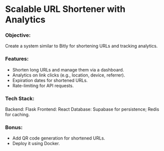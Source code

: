 # Scalable URL Shortener with Analytics

### Objective:

Create a system similar to Bitly for shortening URLs and tracking analytics.

### Features:

- Shorten long URLs and manage them via a dashboard.
- Analytics on link clicks (e.g., location, device, referrer).
- Expiration dates for shortened URLs.
- Rate-limiting for API requests.

### Tech Stack:

Backend: Flask
Frontend: React
Database: Supabase for persistence; Redis for caching.

### Bonus:

- Add QR code generation for shortened URLs.
- Deploy it using Docker.
